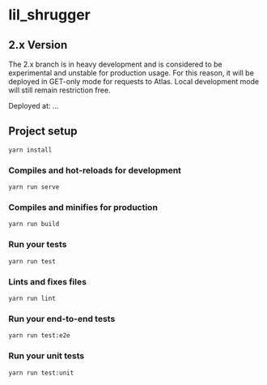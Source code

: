 # lil_shrugger

## 2.x Version

The 2.x branch is in heavy development and is considered to be experimental and unstable for production usage. 
For this reason, it will be deployed in GET-only mode for requests to Atlas. Local development mode will still 
remain restriction free.

Deployed at: ...

## Project setup
```
yarn install
```

### Compiles and hot-reloads for development
```
yarn run serve
```

### Compiles and minifies for production
```
yarn run build
```

### Run your tests
```
yarn run test
```

### Lints and fixes files
```
yarn run lint
```

### Run your end-to-end tests
```
yarn run test:e2e
```

### Run your unit tests
```
yarn run test:unit
```
